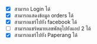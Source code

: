 - [x] สามารถ Login ได้ 
- [x] สามารถแสดงข้อมูล orders ได้ 
- [x] สามารถแชร์ไปยัง facebook ได้ 
- [ ] สามารถแชร์หมายเลขพัสดุไปยังแอป 2 ได้ 
- [x] สามารถแชร์ไปยัง Paperang ได้
